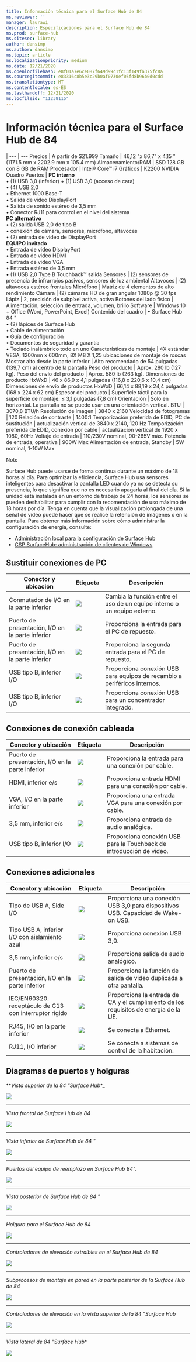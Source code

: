 ```yaml
---
title: Información técnica para el Surface Hub de 84
ms.reviewer: ''
manager: laurawi
description: Especificaciones para el Surface Hub de 84
ms.prod: surface-hub
ms.sitesec: library
author: dansimp
ms.author: dansimp
ms.topic: article
ms.localizationpriority: medium
ms.date: 12/21/2020
ms.openlocfilehash: e8f01a7e6ce087f649d99c1fc13f149fa375fc8a
ms.sourcegitcommit: e83316c8b5e3c29b0af0730ef05fd8b96b0d0cdd
ms.translationtype: MT
ms.contentlocale: es-ES
ms.lasthandoff: 12/21/2020
ms.locfileid: "11238115"
---
```

# Información técnica para el Surface Hub de 84

|
--- | ---
Precios | A partir de $21.999 
Tamaño |  46,12 "x 86,7" x 4,15 "(1171.5 mm x 2202.9 mm x 105.4 mm)
Almacenamiento/RAM | SSD 128 GB con 8 GB de RAM
Procesador   | Intel® Core™ i7 
Gráficos |  K2200 NVIDIA Quadro 
Puertos | **PC interno**<br>• (1) USB 3,0 (inferior) + (1) USB 3,0 (acceso de cara)<br>• (4) USB 2,0<br>• Ethernet 1000 Base-T<br>• Salida de video DisplayPort<br>• Salida de sonido estéreo de 3,5 mm<br>• Conector RJ11 para control en el nivel del sistema<br>**PC alternativo**<br>• (2) salida USB 2,0 de tipo B<br>• conexión de cámara, sensores, micrófono, altavoces<br>• (2) entrada de video de DisplayPort<br>**EQUIPO invitado**<br>• Entrada de video DisplayPort<br>• Entrada de video HDMI<br>• Entrada de video VGA<br>• Entrada estéreo de 3,5 mm<br>• (1) USB 2,0 Type B Touchback™ salida
Sensores  | (2) sensores de presencia de infrarrojos pasivos, sensores de luz ambiental 
Altavoces |  (2) altavoces estéreo frontales 
Micrófono |    Matriz de 4 elementos de alto rendimiento 
Cámara |    (2) cámaras HD de gran angular 1080p @ 30 fps 
Lápiz |   2, precisión de subpíxel activa, activa 
Botones del lado físico | Alimentación, selección de entrada, volumen, brillo 
Software |  Windows 10 + Office (Word, PowerPoint, Excel) 
Contenido del cuadro | • Surface Hub 84 "<br>• (2) lápices de Surface Hub<br>• Cable de alimentación<br>• Guía de configuración<br>• Documentos de seguridad y garantía<br>• Teclado inalámbrico todo en uno
Características de montaje   | 4X estándar VESA, 1200mm x 600mm, 8X M8 X 1,25 ubicaciones de montaje de roscas
Mostrar alto desde la parte inferior   | Alto recomendado de 54 pulgadas (139,7 cm) al centro de la pantalla
Peso del producto |    Aprox. 280 lb (127 kg).
Peso del envío del producto  | Aprox. 580 lb (263 kg).
Dimensiones de producto HxWxD |  46 x 86,9 x 4,1 pulgadas (116,8 x 220,6 x 10,4 cm)
Dimensiones de envío de productos HxWxD | 66,14 x 88,19 x 24,4 pulgadas (168 x 224 x 62 cm)
Espesor del producto   | Superficie táctil para la superficie de montaje: ≤ 3,1 pulgadas (7,8 cm)
Orientación  | Solo en horizontal. La pantalla no se puede usar en una orientación vertical.
BTU  | 3070,8 BTU/h
Resolución de imagen |  3840 x 2160
Velocidad de fotogramas |    120
Relación de contraste | 1400:1
Temporización preferida de EDID, PC de sustitución | actualización vertical de 3840 x 2140, 120 Hz
Temporización preferida de EDID, conexión por cable |  actualización vertical de 1920 x 1080, 60Hz
Voltaje de entrada | 110/230V nominal, 90-265V máx.
Potencia de entrada, operativa |    900W Max
Alimentación de entrada, Standby    |   5W nominal, 1-10W Max

> [!NOTE]
> Surface Hub puede usarse de forma continua durante un máximo de 18 horas al día. Para optimizar la eficiencia, Surface Hub usa sensores inteligentes para desactivar la pantalla LED cuando ya no se detecta su presencia, lo que significa que no es necesario apagarla al final del día. Si la unidad está instalada en un entorno de trabajo de 24 horas, los sensores se pueden deshabilitar para cumplir con la recomendación de uso máximo de 18 horas por día. Tenga en cuenta que la visualización prolongada de una señal de vídeo puede hacer que se realice la retención de imágenes o en la pantalla. Para obtener más información sobre cómo administrar la configuración de energía, consulte:
>
> - [Administración local para la configuración de Surface Hub](local-management-surface-hub-settings.md)
> - [CSP SurfaceHub: administración de clientes de Windows](https://docs.microsoft.com/windows/client-management/mdm/surfacehub-csp)

## Sustituir conexiones de PC 

Conector y ubicación | Etiqueta | Descripción
--- | --- | ---
Conmutador de I/O en la parte inferior | ![](images/switch.png) | Cambia la función entre el uso de un equipo interno o un equipo externo.
Puerto de presentación, I/O en la parte inferior | ![](images/dport.png) | Proporciona la entrada para el PC de repuesto.
Puerto de presentación, I/O en la parte inferior | ![](images/dport.png) | Proporciona la segunda entrada para el PC de repuesto.
USB tipo B, inferior I/O | ![](images/usb.png) | Proporciona conexión USB para equipos de recambio a periféricos internos. 
USB tipo B, inferior I/O | ![](images/usb.png) | Proporciona conexión USB para un concentrador integrado.


## Conexiones de conexión cableada

Conector y ubicación | Etiqueta | Descripción
--- | --- | ---
Puerto de presentación, I/O en la parte inferior | ![](images/dportio.png) | Proporciona la entrada para una conexión por cable.
HDMI, inferior e/s | ![](images/hdmi.png) | Proporciona entrada HDMI para una conexión por cable.
VGA, I/O en la parte inferior | ![](images/vga.png) | Proporciona una entrada VGA para una conexión por cable.
3,5 mm, inferior e/s | ![](images/35mm.png) | Proporciona entrada de audio analógica.
USB tipo B, inferior I/O | ![](images/usb.png) | Proporciona conexión USB para la Touchback de introducción de video.

## Conexiones adicionales

Conector y ubicación | Etiqueta | Descripción
--- | --- | ---
Tipo de USB A, Side I/O | ![](images/usb.png) | Proporciona una conexión USB 3,0 para dispositivos USB. Capacidad de Wake-on USB.
Tipo USB A, inferior I/O con aislamiento azul | ![](images/usb.png) | Proporciona conexión USB 3,0.
3,5 mm, inferior e/s | ![](images/analog.png) | Proporciona salida de audio analógico.
Puerto de presentación, I/O en la parte inferior | ![](images/dportout.png) | Proporciona la función de salida de video duplicada a otra pantalla.
IEC/EN60320: receptáculo de C13 con interruptor rígido | ![](images/iec.png) | Proporciona la entrada de CA y el cumplimiento de los requisitos de energía de la UE.
RJ45, I/O en la parte inferior | ![](images/rj45.png) | Se conecta a Ethernet.
RJ11, I/O inferior | ![](images/rj11.png) | Se conecta a sistemas de control de la habitación.







## Diagramas de puertos y holguras

**_Vista superior de la 84 "Surface Hub_*_

![](images/sh-84-top.png)

---


_*_Vista frontal de Surface Hub de 84_*_

![](images/sh-84-front.png)


---

_*_Vista inferior de Surface Hub de 84 "_*_

![](images/sh-84-bottom.png)


---

_*_Puertos del equipo de reemplazo en Surface Hub 84"._*_

![](images/sh-84-rpc-ports.png)



---

_*_Vista posterior de Surface Hub de 84 "_*_

![](images/sh-84-rear.png)


---

_*_Holgura para el Surface Hub de 84_*_

![](images/sh-84-clearance.png)

---


_*_Controladores de elevación extraíbles en el Surface Hub de 84_*_

![](images/sh-84-hand.png)


---


_*_Subprocesos de montaje en pared en la parte posterior de la Surface Hub de 84_*_

![](images/sh-84-wall.png)

---
_*_Controladores de elevación en la vista superior de la 84 "Surface Hub_*_

![](images/sh-84-hand-top.png)

---
*_Vista lateral de 84 "Surface Hub_**

![](images/sh-84-side.png)


